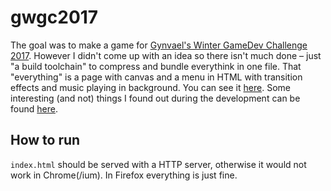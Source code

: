 # gwgc2017
The goal was to make a game for [Gynvael's Winter GameDev Challenge 2017](http://gynvael.coldwind.pl/?id=668).
However I didn't come up with an idea so there isn't much done – just "a build toolchain" to compress and bundle everythink in one file. That "everything" is a page with canvas and a menu in HTML with transition effects and music playing in background. You can see it [here](https://hckr.github.io/gwgc2017/). Some interesting (and not) things I found out during the development can be found [here](DIARY.md).

## How to run
`index.html` should be served with a HTTP server, otherwise it would not work in Chrome(/ium).
In Firefox everything is just fine.
